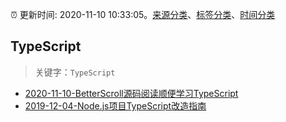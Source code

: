 :alarm_clock: 更新时间: 2020-11-10 10:33:05。[来源分类](../README.md)、[标签分类](../TAGS.md)、[时间分类](../TIMELINE.md)

## TypeScript


> 关键字：`TypeScript`



- [2020-11-10-BetterScroll源码阅读顺便学习TypeScript](https://juejin.im/post/6893416439504437262) 
- [2019-12-04-Node.js项目TypeScript改造指南](https://juejin.im/post/5de4867f51882573135415dd) 